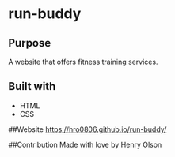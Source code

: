 # run-buddy

## Purpose
A website that offers fitness training services.

## Built with
* HTML
* CSS

##Website
https://hro0806.github.io/run-buddy/

##Contribution
Made with love by Henry Olson
